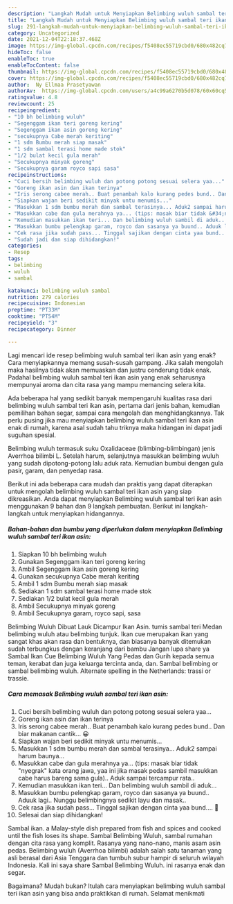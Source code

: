 ```yaml
---
description: "Langkah Mudah untuk Menyiapkan Belimbing wuluh sambal teri ikan asin, Menggugah Selera"
title: "Langkah Mudah untuk Menyiapkan Belimbing wuluh sambal teri ikan asin, Menggugah Selera"
slug: 291-langkah-mudah-untuk-menyiapkan-belimbing-wuluh-sambal-teri-ikan-asin-menggugah-selera
category: Uncategorized
date: 2021-12-04T22:18:37.468Z
image: https://img-global.cpcdn.com/recipes/f5408ec55719cbd0/680x482cq70/belimbing-wuluh-sambal-teri-ikan-asin-foto-resep-utama.jpg
hideToc: false
enableToc: true
enableTocContent: false
thumbnail: https://img-global.cpcdn.com/recipes/f5408ec55719cbd0/680x482cq70/belimbing-wuluh-sambal-teri-ikan-asin-foto-resep-utama.jpg
cover: https://img-global.cpcdn.com/recipes/f5408ec55719cbd0/680x482cq70/belimbing-wuluh-sambal-teri-ikan-asin-foto-resep-utama.jpg
author:  Ny Ellmaa Prasetyawan
authorAv:  https://img-global.cpcdn.com/users/a4c99a6270b5d078/60x60cq50/avatar.jpg
ratingvalue: 4.8
reviewcount: 25
recipeingredient:
- "10 bh belimbing wuluh"
- "Segenggam ikan teri goreng kering"
- "Segenggam ikan asin goreng kering"
- "secukupnya Cabe merah keriting"
- "1 sdm Bumbu merah siap masak"
- "1 sdm sambal terasi home made stok"
- "1/2 bulat kecil gula merah"
- "Secukupnya minyak goreng"
- "Secukupnya garam royco sapi sasa"
recipeinstructions:
- "Cuci bersih belimbing wuluh dan potong potong sesuai selera yaa..."
- "Goreng ikan asin dan ikan terinya"
- "Iris serong cabee merah.. Buat penambah kalo kurang pedes bund.. Dan biar makanan cantik... 😀"
- "Siapkan wajan beri sedikit minyak untu menumis..."
- "Masukkan 1 sdm bumbu merah dan sambal terasinya... Aduk2 sampai harum baunya..."
- "Masukkan cabe dan gula merahnya ya... (tips: masak biar tidak &#34;nyegrak&#34; kata orang jawa, yaa ini jika masak pedas sambil masukkan cabe harus bareng sama gula).. Aduk sampai tercampur rata.."
- "Kemudian masukkan ikan teri... Dan belimbing wuluh sambil di aduk..."
- "Masukkan bumbu pelengkap garam, royco dan sasanya ya buund.. Aduuk lagi.. Nunggu belimbingnya sedikit layu dan masak.."
- "Cek rasa jika sudah pass... Tinggal sajikan dengan cinta yaa bund.... 🥰"
- "Sudah jadi dan siap dihidangkan!"
categories:
- Resep
tags:
- belimbing
- wuluh
- sambal

katakunci: belimbing wuluh sambal 
nutrition: 279 calories
recipecuisine: Indonesian
preptime: "PT33M"
cooktime: "PT54M"
recipeyield: "3"
recipecategory: Dinner

---
```



Lagi mencari ide resep belimbing wuluh sambal teri ikan asin yang enak? Cara menyiapkannya memang susah-susah gampang. Jika salah mengolah maka hasilnya tidak akan memuaskan dan justru cenderung tidak enak. Padahal belimbing wuluh sambal teri ikan asin yang enak seharusnya mempunyai aroma dan cita rasa yang mampu memancing selera kita.


Ada beberapa hal yang sedikit banyak mempengaruhi kualitas rasa dari belimbing wuluh sambal teri ikan asin, pertama dari jenis bahan, kemudian pemilihan bahan segar, sampai cara mengolah dan menghidangkannya. Tak perlu pusing jika mau menyiapkan belimbing wuluh sambal teri ikan asin enak di rumah, karena asal sudah tahu triknya maka hidangan ini dapat jadi suguhan spesial.

Belimbing wuluh termasuk suku Oxalidaceae (blimbing-blimbingan) jenis Averrhoa bilimbi L. Setelah harum, selanjutnya masukkan belimbing wuluh yang sudah dipotong-potong lalu aduk rata. Kemudian bumbui dengan gula pasir, garam, dan penyedap rasa.


Berikut ini ada beberapa cara mudah dan praktis yang dapat diterapkan untuk mengolah belimbing wuluh sambal teri ikan asin yang siap dikreasikan. Anda dapat menyiapkan Belimbing wuluh sambal teri ikan asin menggunakan 9 bahan dan 9 langkah pembuatan. Berikut ini langkah-langkah untuk menyiapkan hidangannya.

<!--inarticleads1-->

##### Bahan-bahan dan bumbu yang diperlukan dalam menyiapkan Belimbing wuluh sambal teri ikan asin:

1. Siapkan 10 bh belimbing wuluh
1. Gunakan Segenggam ikan teri goreng kering
1. Ambil Segenggam ikan asin goreng kering
1. Gunakan secukupnya Cabe merah keriting
1. Ambil 1 sdm Bumbu merah siap masak
1. Sediakan 1 sdm sambal terasi home made stok
1. Sediakan 1/2 bulat kecil gula merah
1. Ambil Secukupnya minyak goreng
1. Ambil Secukupnya garam, royco sapi, sasa


Belimbing Wuluh Dibuat Lauk Dicampur Ikan Asin. tumis sambal teri Medan belimbing wuluh atau belimbing tunjuk. Ikan cue merupakan ikan yang sangat khas akan rasa dan bentuknya, dan biasanya banyak ditemukan sudah terbungkus dengan keranjang dari bambu Jangan lupa share ya Sambal Ikan Cue Belimbing Wuluh Yang Pedas dan Gurih kepada semua teman, kerabat dan juga keluarga tercinta anda, dan. Sambal belimbing or sambal belimbing wuluh. Alternate spelling in the Netherlands: trassi or trassie. 

<!--inarticleads2-->

##### Cara memasak Belimbing wuluh sambal teri ikan asin:

1. Cuci bersih belimbing wuluh dan potong potong sesuai selera yaa...
1. Goreng ikan asin dan ikan terinya
1. Iris serong cabee merah.. Buat penambah kalo kurang pedes bund.. Dan biar makanan cantik... 😀
1. Siapkan wajan beri sedikit minyak untu menumis...
1. Masukkan 1 sdm bumbu merah dan sambal terasinya... Aduk2 sampai harum baunya...
1. Masukkan cabe dan gula merahnya ya... (tips: masak biar tidak &#34;nyegrak&#34; kata orang jawa, yaa ini jika masak pedas sambil masukkan cabe harus bareng sama gula).. Aduk sampai tercampur rata..
1. Kemudian masukkan ikan teri... Dan belimbing wuluh sambil di aduk...
1. Masukkan bumbu pelengkap garam, royco dan sasanya ya buund.. Aduuk lagi.. Nunggu belimbingnya sedikit layu dan masak..
1. Cek rasa jika sudah pass... Tinggal sajikan dengan cinta yaa bund.... 🥰
1. Selesai dan siap dihidangkan!

Sambal ikan. a Malay-style dish prepared from fish and spices and cooked until the fish loses its shape. Sambal Belimbing Wuluh, sambal rumahan dengan cita rasa yang komplit. Rasanya yang nano-nano, manis asam asin pedas. Belimbing wuluh (Averrhoa bilimbi) adalah salah satu tanaman yang asli berasal dari Asia Tenggara dan tumbuh subur hampir di seluruh wilayah Indonesia. Kali ini saya share Sambal Belimbing Wuluh. ini rasanya enak dan segar. 

Bagaimana? Mudah bukan? Itulah cara menyiapkan belimbing wuluh sambal teri ikan asin yang bisa anda praktikkan di rumah. Selamat menikmati

